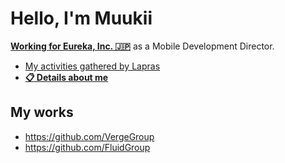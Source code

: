 # Hello, I'm Muukii

[**Working for Eureka, Inc. 🇯🇵**](https://github.com/eure) as a Mobile Development Director.

- [My activities gathered by Lapras](https://lapras.com/public/muukii)
- [**📋 Details about me**](https://muukii.app)

## My works

- https://github.com/VergeGroup
- https://github.com/FluidGroup
